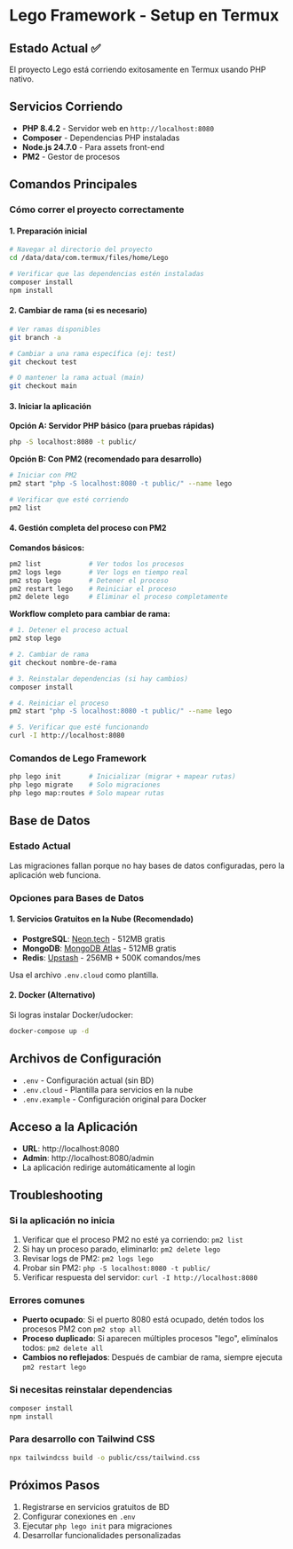 # Lego Framework - Setup en Termux

## Estado Actual ✅
El proyecto Lego está corriendo exitosamente en Termux usando PHP nativo.

## Servicios Corriendo
- **PHP 8.4.2** - Servidor web en `http://localhost:8080`
- **Composer** - Dependencias PHP instaladas
- **Node.js 24.7.0** - Para assets front-end
- **PM2** - Gestor de procesos

## Comandos Principales

### Cómo correr el proyecto correctamente

#### 1. Preparación inicial
```bash
# Navegar al directorio del proyecto
cd /data/data/com.termux/files/home/Lego

# Verificar que las dependencias estén instaladas
composer install
npm install
```

#### 2. Cambiar de rama (si es necesario)
```bash
# Ver ramas disponibles
git branch -a

# Cambiar a una rama específica (ej: test)
git checkout test

# O mantener la rama actual (main)
git checkout main
```

#### 3. Iniciar la aplicación

**Opción A: Servidor PHP básico (para pruebas rápidas)**
```bash
php -S localhost:8080 -t public/
```

**Opción B: Con PM2 (recomendado para desarrollo)**
```bash
# Iniciar con PM2
pm2 start "php -S localhost:8080 -t public/" --name lego

# Verificar que esté corriendo
pm2 list
```

#### 4. Gestión completa del proceso con PM2

**Comandos básicos:**
```bash
pm2 list            # Ver todos los procesos
pm2 logs lego       # Ver logs en tiempo real
pm2 stop lego       # Detener el proceso
pm2 restart lego    # Reiniciar el proceso
pm2 delete lego     # Eliminar el proceso completamente
```

**Workflow completo para cambiar de rama:**
```bash
# 1. Detener el proceso actual
pm2 stop lego

# 2. Cambiar de rama
git checkout nombre-de-rama

# 3. Reinstalar dependencias (si hay cambios)
composer install

# 4. Reiniciar el proceso
pm2 start "php -S localhost:8080 -t public/" --name lego

# 5. Verificar que esté funcionando
curl -I http://localhost:8080
```

### Comandos de Lego Framework
```bash
php lego init       # Inicializar (migrar + mapear rutas)
php lego migrate    # Solo migraciones
php lego map:routes # Solo mapear rutas
```

## Base de Datos

### Estado Actual
Las migraciones fallan porque no hay bases de datos configuradas, pero la aplicación web funciona.

### Opciones para Bases de Datos

#### 1. Servicios Gratuitos en la Nube (Recomendado)
- **PostgreSQL**: [Neon.tech](https://neon.tech) - 512MB gratis
- **MongoDB**: [MongoDB Atlas](https://mongodb.com/atlas) - 512MB gratis
- **Redis**: [Upstash](https://upstash.com) - 256MB + 500K comandos/mes

Usa el archivo `.env.cloud` como plantilla.

#### 2. Docker (Alternativo)
Si logras instalar Docker/udocker:
```bash
docker-compose up -d
```

## Archivos de Configuración
- `.env` - Configuración actual (sin BD)
- `.env.cloud` - Plantilla para servicios en la nube
- `.env.example` - Configuración original para Docker

## Acceso a la Aplicación
- **URL**: http://localhost:8080
- **Admin**: http://localhost:8080/admin
- La aplicación redirige automáticamente al login

## Troubleshooting

### Si la aplicación no inicia
1. Verificar que el proceso PM2 no esté ya corriendo: `pm2 list`
2. Si hay un proceso parado, eliminarlo: `pm2 delete lego`
3. Revisar logs de PM2: `pm2 logs lego`
4. Probar sin PM2: `php -S localhost:8080 -t public/`
5. Verificar respuesta del servidor: `curl -I http://localhost:8080`

### Errores comunes
- **Puerto ocupado**: Si el puerto 8080 está ocupado, detén todos los procesos PM2 con `pm2 stop all`
- **Proceso duplicado**: Si aparecen múltiples procesos "lego", elimínalos todos: `pm2 delete all`
- **Cambios no reflejados**: Después de cambiar de rama, siempre ejecuta `pm2 restart lego`

### Si necesitas reinstalar dependencias
```bash
composer install
npm install
```

### Para desarrollo con Tailwind CSS
```bash
npx tailwindcss build -o public/css/tailwind.css
```

## Próximos Pasos
1. Registrarse en servicios gratuitos de BD
2. Configurar conexiones en `.env`
3. Ejecutar `php lego init` para migraciones
4. Desarrollar funcionalidades personalizadas